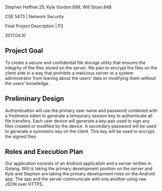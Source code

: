 Stephen Haffner.25, Kyle Gordon.688, Will Sloan.848

CSE 5473 | Network Security

Final Project Description | P2

2017.04.10


## Project Goal

To create a secure and confidential file storage utility that ensures the
integrity of the files stored on the server. We plan to encrypt the files on
the client side in a way that prohibits a malicious server or a system
administrator from leaning about the users' data or modifying them without the
users' knowledge.

## Preliminary Design

Authentication will use the primary user name and password combined with a
freshness token to generate a temporary session key to authenticate all file
transfers. Each user device will generate a key-pair used to sign any files
created or modified by the device. A secondary password will be used to generate
a symmetric key on the client. This key will be used to encrypt the signed
files.

## Roles and Execution Plan

Our application consists of an Android application and a server written in
Golang. Will is taking the primary development position on the server and Kyle
and Stephen are taking the primary development roles on the Android app. The app
and the server communicate with one another using raw JSON over HTTPS.
